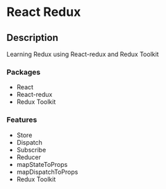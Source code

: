 # React Redux

## Description

Learning Redux using React-redux and Redux Toolkit

### Packages

- React
- React-redux
- Redux Toolkit

### Features

- Store
- Dispatch
- Subscribe
- Reducer
- mapStateToProps
- mapDispatchToProps
- Redux Toolkit
